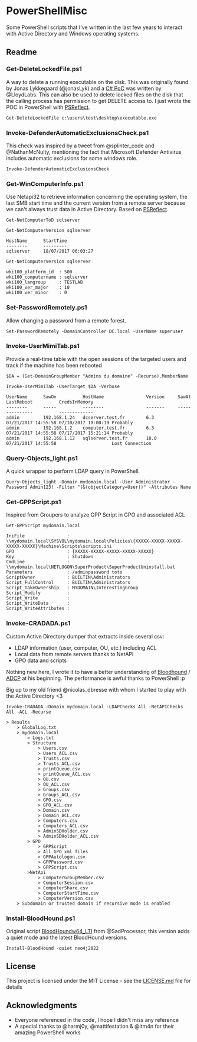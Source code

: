 # PowerShellMisc

Some PowerShell scripts that I've written in the last few years to interact with Active Directory and Windows operating systems.

## Readme

### Get-DeleteLockedFile.ps1

A way to delete a running executable on the disk. This was originally found by Jonas Lykkegaard (@jonasLyk) and a [C# PoC](https://github.com/LloydLabs/delete-self-poc) was written by @LloydLabs. This can also be used to delete locked files on the disk that the calling process has permission to get DELETE access to. I just wrote the POC in PowerShell with [PSReflect](https://github.com/mattifestation/PSReflect).

`Get-DeleteLockedFile c:\users\test\desktop\executable.exe`

### Invoke-DefenderAutomaticExclusionsCheck.ps1

This check was inspired by a tweet from @splinter_code and @NathanMcNulty, mentioning the fact that Microsoft Defender Antivirus includes automatic exclusions for some windows role.

`Invoke-DefenderAutomaticExclusionsCheck`

### Get-WinComputerInfo.ps1

Use Netapi32 to retrieve information concerning the operating system, the last SMB start time and the current version from a remote server because we can't always trust data in Active Directory. Based on [PSReflect](https://github.com/mattifestation/PSReflect).

`Get-NetComputerToD sqlserver`

`Get-NetComputerVersion sqlserver`
```
HostName      StartTime
--------      ---------
sqlserver     18/07/2017 06:03:27
```

`Get-NetComputerVersion sqlserver`
```
wki100_platform_id  : 500
wki100_computername : sqlserver
wki100_langroup     : TESTLAB
wki100_ver_major    : 10
wki100_ver_minor    : 0
```
### Set-PasswordRemotely.ps1

Allow changing a password from a remote forest.

`Set-PasswordRemotely -DomainController DC.local -UserName superuser`

### Invoke-UserMimiTab.ps1

Provide a real-time table with the open sessions of the targeted users and track if the machine has been rebooted

`$DA = (Get-DomainGroupMember "Admins du domaine" -Recurse).MemberName`

`Invoke-UserMimiTab -UserTarget $DA -Verbose`

```
UserName      SawOn          HostName                Version     SawAt               LastReboot          CredsInMemory
--------      -----          --------                -------     -----               ----------          -------------
admin         192.168.1.24   dcserver.test.fr        6.3         07/21/2017 14:55:58 07/10/2017 10:00:19 Probably
admin         192.168.1.2    computer.test.fr        6.3         07/21/2017 14:55:58 07/17/2017 15:21:14 Probably
admin         192.168.1.12   sqlserver.test.fr       10.0        07/21/2017 14:55:58                     Lost Connection
```

### Query-Objects_light.ps1

A quick wrapper to perform LDAP query in PowerShell.

`Query-Objects_light -Domain mydomain.local -User Administrator -Password Admin123! -Filter "(&(objectCategory=User))" -Attributes Name`

### Get-GPPScript.ps1

Inspired from Groupers to analyze GPP Script in GPO and associated ACL

`Get-GPPScript mydomain.local`
```
IniFile                : \\mydomain.local\SYSVOL\mydomain.local\Policies\{XXXXX-XXXXX-XXXXX-XXXXX-XXXXX}\Machine\Scripts\scripts.ini
GPO                    : {XXXXX-XXXXX-XXXXX-XXXXX-XXXXX}
Key                    : Shutdown
CmdLine                : \\mydomain.local\NETLOGON\SuperProduct\SuperProductUninstall.bat
Parameters             : /adminpassword toto
ScriptOwner            : BUILTIN\Administrators
Script_FullControl     : BUILTIN\Administrators
Script_TakeOwnership   : MYDOMAIN\InterestingGroup
Script_Modify          : 
Script_Write           :
Script_WriteData       :
Script_WriteAttributes :
```

### Invoke-CRADADA.ps1

Custom Active Directory dumper that extracts inside several csv:
- LDAP information (user, computer, OU, etc.) including ACL
- Local data from remote servers thanks to NetAPI
- GPO data and scripts

Nothing new here, I wrote it to have a better understanding of [Bloodhound](https://github.com/BloodHoundAD/BloodHound) / [ADCP](https://github.com/ANSSI-FR/AD-control-paths) at his beginning. The performance is awful thanks to PowerShell :p

Big up to my old friend @nicolas_dbresse with whom I started to play with the Active Directory <3

`Invoke-CRADADA -Domain mydomain.local -LDAPChecks All -NetAPIChecks All -ACL -Recurse`
```
> Results
	> GlobalLog.txt
	> mydomain.local
		> Logs.txt
		> Structure
			> Users.csv
			> Users_ACL.csv
			> Trusts.csv
			> Trusts_ACL.csv
			> printQueue.csv
			> printQueue_ACL.csv
			> OU.csv
			> OU_ACL.csv
			> Groups.csv
			> Groups_ACL.csv
			> GPO.csv
			> GPO_ACL.csv
			> Domain.csv
			> Domain_ACL.csv
			> Computers.csv
			> Computers_ACL.csv
			> AdminSDHolder.csv
			> AdminSDHolder_ACL.csv
		> GPO
			> GPPScript
			> All GPO xml files
			> GPPAutologon.csv
			> GPPPassword.csv
			> GPPScript.csv
		>NetApi
			> ComputerGroupMember.csv
			> ComputerSession.csv
			> ComputerShare.csv
			> ComputerStartTime.csv
			> ComputerVersion.csv
	> Subdomain or trusted domain if recursive mode is enabled
```

### Install-BloodHound.ps1

Original script [BloodHoundw64_LTI](https://github.com/SadProcessor/SomeStuff/blob/master/BloodHoundw64_LTI.ps1) from @SadProcessor, this version adds a quiet mode and the latest BloodHound versions.

`Install-BloodHound -quiet neo4j2022`

## License
 
This project is licensed under the MIT License - see the [LICENSE.md](LICENSE.md) file for details
 
## Acknowledgments
 
* Everyone referenced in the code, I hope I didn't miss any reference
* A special thanks to @harmj0y, @mattifestation & @itm4n for their amazing PowerShell works 
